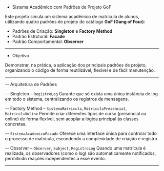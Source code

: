 - Sistema Acadêmico com Padrões de Projeto GoF

Este projeto simula um sistema acadêmico de matrícula de alunos, utilizando quatro padrões de projeto do catálogo **GoF (Gang of Four)**:

- Padrões de Criação: **Singleton** e **Factory Method**
- Padrão Estrutural: **Facade**
- Padrão Comportamental: **Observer**

---

- Objetivo

Demonstrar, na prática, a aplicação dos principais padrões de projeto, organizando o código de forma reutilizável, flexível e de fácil manutenção.

---

-- Arquitetura de Padrões

-- Singleton – `RegistroLog`
Garante que só exista uma única instância de log em todo o sistema, centralizando os registros de mensagens.

-- Factory Method – `SistemaMatricula`, `MatriculaPresencial`, `MatriculaOnline`
Permite criar diferentes tipos de curso (presencial ou online) de forma flexível, sem acoplar a lógica principal às classes concretas.

-- `SistemaAcademicoFacade`
Oferece uma interface única para controlar todo o processo de matrícula, escondendo a complexidade de criação e registro.

-- Observer – `Observer`, `Subject`, `RegistroLog`
Quando uma matrícula é realizada, os observadores (como o log) são automaticamente notificados, permitindo reações independentes a esse evento.

---



